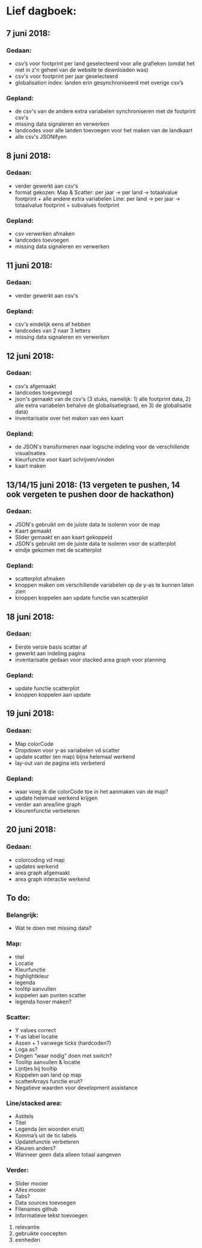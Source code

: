 # Lief dagboek:
## 7 juni 2018:
### Gedaan:
- csv’s voor footprint per land geselecteerd voor alle grafieken (omdat het niet in z'n geheel van de website te downloaden was)
- csv's voor footprint per jaar geselecteerd
- globalisation index: landen erin gesynchroniseerd met overige csv’s

### Gepland:
- de csv's van de andere extra variabelen synchroniseren met de footprint csv's
- missing data signaleren en verwerken
- landcodes voor alle landen toevoegen voor het maken van de landkaart
- alle csv's JSONifyen

## 8 juni 2018:
### Gedaan:
- verder gewerkt aan csv's
- format gekozen:
  Map & Scatter: per jaar -> per land -> totaalvalue footprint + alle andere extra variabelen
  Line: per land -> per jaar -> totaalvalue footprint + subvalues footprint

### Gepland:
- csv verwerken afmaken
- landcodes toevoegen
- missing data signaleren en verwerken

## 11 juni 2018:
### Gedaan:
- verder gewerkt aan csv's

### Gepland:
- csv's eindelijk eens af hebben
- landcodes van 2 naar 3 letters
- missing data signaleren en verwerken

## 12 juni 2018:
### Gedaan:
- csv's afgemaakt
- landcodes toegevoegd
- json's gemaakt van de csv's (3 stuks, namelijk: 1) alle footprint data, 2) alle extra variabelen behalve de globalisatiegraad, en 3) de globalisatie data)
- inventarisatie over het maken van een kaart

### Gepland:
- de JSON's transformeren naar logische indeling voor de verschillende visualisaties
- kleurfunctie voor kaart schrijven/vinden
- kaart maken

## 13/14/15 juni 2018: (13 vergeten te pushen, 14 ook vergeten te pushen door de hackathon)
### Gedaan:
- JSON's gebruikt om de juiste data te isoleren voor de map
- Kaart gemaakt
- Slider gemaakt en aan kaart gekoppeld
- JSON's gebruikt om de juiste data te isoleren voor de scatterplot
- eindje gekomen met de scatterplot

### Gepland:
- scatterplot afmaken
- knoppen maken om verschillende variabelen op de y-as te kunnen laten zien
- knoppen koppelen aan update functie van scatterplot

## 18 juni 2018:
### Gedaan:
- Eerste versie basis scatter af
- gewerkt aan indeling pagina
- inventarisatie gedaan voor stacked area graph voor planning

### Gepland:
- update functie scatterplot
- knoppen koppelen aan update

## 19 juni 2018:
### Gedaan:
- Map colorCode
- Dropdown voor y-as variabelen vd scatter
- update scatter (en map) bijna helemaal werkend
- lay-out van de pagina iets verbeterd

### Gepland:
- waar voeg ik die colorCode toe in het aanmaken van de map?
- update helemaal werkend krijgen
- verder aan area/line graph
- kleurenfunctie verbeteren

## 20 juni 2018:
### Gedaan:
- colorcoding vd map
- updates werkend
- area graph afgemaakt
- area graph interactie werkend

## To do:
### Belangrijk:
-	Wat te doen met missing data?

###	Map:
-	titel
-	Locatie
-	Kleurfunctie
-	highlightkleur
-	legenda
-	tooltip aanvullen
-	koppelen aan punten scatter
-	legenda hover maken?

###	Scatter:
-	Y values correct
-	Y-as label locatie
-	Assen + 1 vanwege ticks (hardcoden?)
-	Loga as?
-	Dingen “waar nodig” doen met switch?
-	Tooltip aanvullen & locatie
-	Lijntjes bij tooltip
-	Koppelen aan land op map
-	scatterArrays functie eruit?
-	Negatieve waarden voor development assistance

###	Line/stacked area:
-	Astitels
-	Titel
-	Legenda (en woorden eruit)
-	Komma’s uit de tic labels
-	Updatefunctie verbeteren
-	Kleuren anders?
-	Wanneer geen data alleen totaal aangeven

###	Verder:
-	Slider mooier
-	Alles mooier
-	Tabs?
-	Data sources toevoegen
-	Filenames github
-	Informatieve tekst toevoegen
1. relevantie
2. gebruikte concepten
3. eenheden
